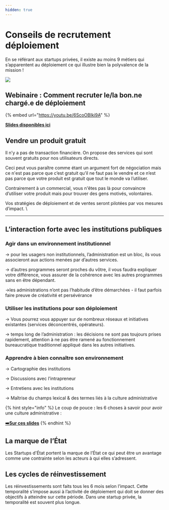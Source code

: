 ```yaml
---
hidden: true
---
```


# Conseils de recrutement déploiement

En se référant aux startups privées, il existe au moins 9 métiers qui s’apparentent au déploiement ce qui illustre bien la polyvalence de la mission !

![](https://lh4.googleusercontent.com/kZ2IifEps-y0I1BentHbMAVBJ84k9N0hQm-JBqkQ2ak6jhYRsfIKAmOwBj-0Poo23HX6XmoKeQ4Gwe3ZupzlpUsJ8aLIEenhaN2VEg0xFrnOSCRaBU-ZzewfKZPxLugt5pVjKa51)

## Webinaire : Comment recruter le/la bon.ne chargé.e de déploiement

{% embed url="https://youtu.be/6ScoOBIki9A" %}

[**Slides disponibles ici**](https://docs.google.com/presentation/d/1C7plE4uDKzLWeIdoF82zvFtaua0uAnB1xtQmstwnAc8/edit?usp=sharing)

## **Vendre un produit gratuit**

Il n’y a pas de transaction financière. On propose des services qui sont souvent gratuits pour nos utilisateurs directs.

Ceci peut vous paraître comme étant un argument fort de négociation mais ce n'est pas parce que c’est gratuit qu’il ne faut pas le vendre et ce n’est pas parce que votre produit est gratuit que tout le monde va l’utiliser.

Contrairement à un commercial, vous n'êtes pas là pour convaincre d’utiliser votre produit mais pour trouver des gens motivés, volontaires.

Vos stratégies de déploiement et de ventes seront pilotées par vos mesures d’impact. \\

***

## **L’interaction forte avec les institutions publiques**

### **Agir dans un environnement institutionnel**

→ pour les usagers non institutionnels, l’administration est un bloc, ils vous associeront aux actions menées par d’autres services.

→ d’autres programmes seront proches du vôtre, il vous faudra expliquer votre différence, vous assurer de la cohérence avec les autres programmes sans en être dépendant.

→les administrations n’ont pas l’habitude d’être démarchées - il faut parfois faire preuve de créativité et persévérance

### **Utiliser les institutions pour son déploiement**

→ Vous pourrez vous appuyer sur de nombreux réseaux et initiatives existantes (services déconcentrés, opérateurs).

→ temps long de l’administration : les décisions ne sont pas toujours prises rapidement, attention à ne pas être ramené au fonctionnement bureaucratique traditionnel appliqué dans les autres initiatives.

### **Apprendre à bien connaître son environnement**

→ Cartographie des institutions

→ Discussions avec l’intrapreneur

→ Entretiens avec les institutions

→ Maîtrise du champs lexical & des termes liés à la culture administrative

{% hint style="info" %}
Le coup de pouce **:** les 6 choses à savoir pour avoir une culture administrative :

[**➡️Sur ces slides**](https://docs.google.com/presentation/d/1qlaFg4y1A-2c5cK82rZgVrDkyNRwaVIEKd8CnVgcw0o/edit#slide=id.p)
{% endhint %}

## **La marque de l’État**

Les Startups d'État portent la marque de l’État ce qui peut être un avantage comme une contrainte selon les acteurs à qui elles s’adressent.

## **Les cycles de réinvestissement**

Les réinvestissements sont faits tous les 6 mois selon l’impact. Cette temporalité s’impose aussi à l’activité de déploiement qui doit se donner des objectifs à atteindre sur cette période. Dans une startup privée, la temporalité est souvent plus longue.
